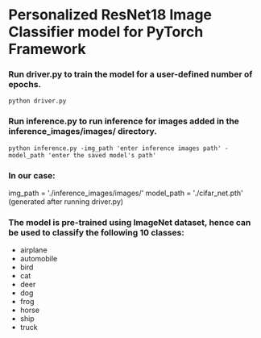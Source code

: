 # Personalized ResNet18 Image Classifier model for PyTorch Framework

### Run driver.py to train the model for a user-defined number of epochs.
```python driver.py```
### Run inference.py to run inference for images added in the inference_images/images/ directory.
```python inference.py -img_path 'enter inference images path' -model_path 'enter the saved model's path'```
### In our case:
img_path = './inference_images/images/'
model_path = './cifar_net.pth' (generated after running driver.py)
### The model is pre-trained using ImageNet dataset, hence can be used to classify the following 10 classes:

- airplane
- automobile
- bird
- cat
- deer
- dog
- frog
- horse
- ship
- truck
